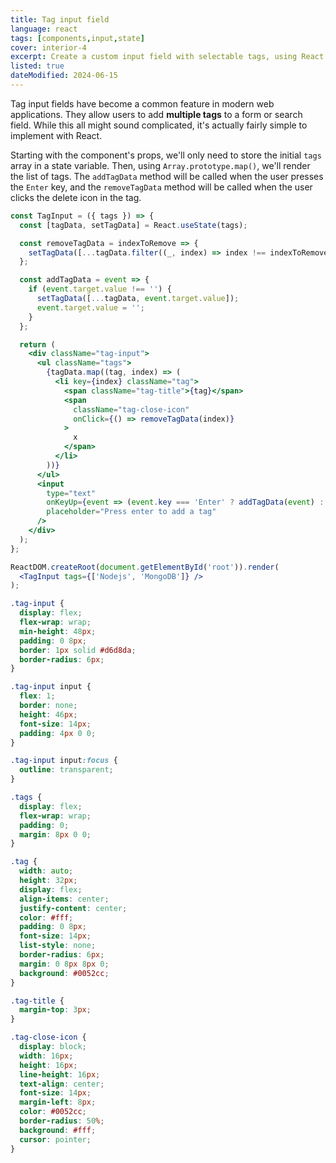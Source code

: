 ```yaml
---
title: Tag input field
language: react
tags: [components,input,state]
cover: interior-4
excerpt: Create a custom input field with selectable tags, using React.
listed: true
dateModified: 2024-06-15
---
```


Tag input fields have become a common feature in modern web applications. They allow users to add **multiple tags** to a form or search field. While this all might sound complicated, it's actually fairly simple to implement with React.

Starting with the component's props, we'll only need to store the initial `tags` array in a state variable. Then, using `Array.prototype.map()`, we'll render the list of tags. The `addTagData` method will be called when the user presses the `Enter` key, and the `removeTagData` method will be called when the user clicks the delete icon in the tag.

<code-tabs>

```jsx
const TagInput = ({ tags }) => {
  const [tagData, setTagData] = React.useState(tags);

  const removeTagData = indexToRemove => {
    setTagData([...tagData.filter((_, index) => index !== indexToRemove)]);
  };

  const addTagData = event => {
    if (event.target.value !== '') {
      setTagData([...tagData, event.target.value]);
      event.target.value = '';
    }
  };

  return (
    <div className="tag-input">
      <ul className="tags">
        {tagData.map((tag, index) => (
          <li key={index} className="tag">
            <span className="tag-title">{tag}</span>
            <span
              className="tag-close-icon"
              onClick={() => removeTagData(index)}
            >
              x
            </span>
          </li>
        ))}
      </ul>
      <input
        type="text"
        onKeyUp={event => (event.key === 'Enter' ? addTagData(event) : null)}
        placeholder="Press enter to add a tag"
      />
    </div>
  );
};

ReactDOM.createRoot(document.getElementById('root')).render(
  <TagInput tags={['Nodejs', 'MongoDB']} />
);
```

```css
.tag-input {
  display: flex;
  flex-wrap: wrap;
  min-height: 48px;
  padding: 0 8px;
  border: 1px solid #d6d8da;
  border-radius: 6px;
}

.tag-input input {
  flex: 1;
  border: none;
  height: 46px;
  font-size: 14px;
  padding: 4px 0 0;
}

.tag-input input:focus {
  outline: transparent;
}

.tags {
  display: flex;
  flex-wrap: wrap;
  padding: 0;
  margin: 8px 0 0;
}

.tag {
  width: auto;
  height: 32px;
  display: flex;
  align-items: center;
  justify-content: center;
  color: #fff;
  padding: 0 8px;
  font-size: 14px;
  list-style: none;
  border-radius: 6px;
  margin: 0 8px 8px 0;
  background: #0052cc;
}

.tag-title {
  margin-top: 3px;
}

.tag-close-icon {
  display: block;
  width: 16px;
  height: 16px;
  line-height: 16px;
  text-align: center;
  font-size: 14px;
  margin-left: 8px;
  color: #0052cc;
  border-radius: 50%;
  background: #fff;
  cursor: pointer;
}
```

</code-tabs>
